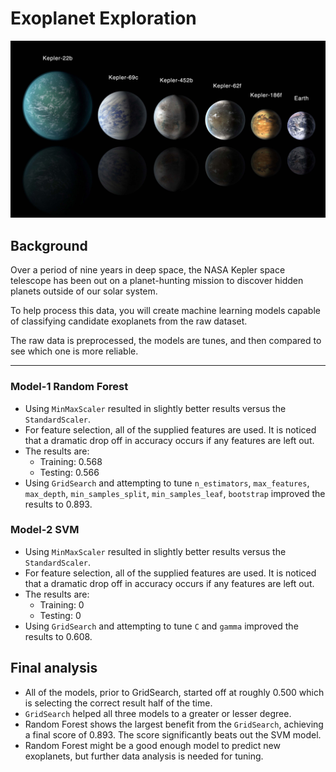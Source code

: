 # Exoplanet Exploration

![exoplanets.jpg](Images/exoplanets.jpg)

## Background

Over a period of nine years in deep space, the NASA Kepler space telescope has been out on a planet-hunting mission to discover hidden planets outside of our solar system.

To help process this data, you will create machine learning models capable of classifying candidate exoplanets from the raw dataset.

The raw data is preprocessed, the models are tunes, and then compared to see which one is more reliable.

---

### Model-1 Random Forest

* Using `MinMaxScaler` resulted in slightly better results versus the `StandardScaler`.
* For feature selection, all of the supplied features are used. It is noticed that a dramatic drop off in accuracy occurs if any features are left out.
* The results are:
  * Training: 0.568
  * Testing: 0.566
* Using `GridSearch` and attempting to tune `n_estimators`, `max_features`, `max_depth`, `min_samples_split`, `min_samples_leaf`, `bootstrap` improved the results to 0.893.

### Model-2 SVM

* Using `MinMaxScaler` resulted in slightly better results versus the `StandardScaler`.
* For feature selection, all of the supplied features are used. It is noticed that a dramatic drop off in accuracy occurs if any features are left out.
* The results are:
  * Training: 0
  * Testing: 0
* Using `GridSearch` and attempting to tune `C` and `gamma` improved the results to 0.608.

## Final analysis

* All of the models, prior to GridSearch, started off at roughly 0.500 which is selecting the correct result half of the time.
* `GridSearch` helped all three models to a greater or lesser degree.
* Random Forest shows the largest benefit from the `GridSearch`, achieving a final score of 0.893. The score significantly beats out the SVM model.
* Random Forest might be a good enough model to predict new exoplanets, but further data analysis is needed for tuning.